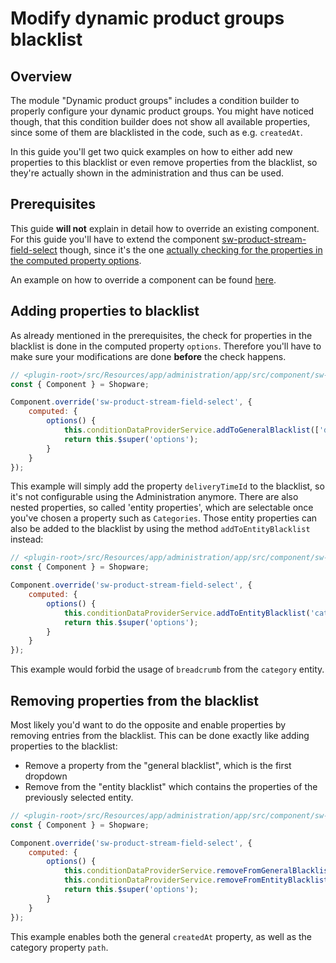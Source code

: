 # Modify dynamic product groups blacklist

## Overview

The module "Dynamic product groups" includes a condition builder to properly configure your dynamic product groups.
You might have noticed though, that this condition builder does not show all available properties,
since some of them are blacklisted in the code, such as e.g. `createdAt`.

In this guide you'll get two quick examples on how to either add new properties to this blacklist or even remove
properties from the blacklist, so they're actually shown in the administration and thus can be used.

## Prerequisites

This guide **will not** explain in detail how to override an existing component.
For this guide you'll have to extend the component [sw-product-stream-field-select](https://github.com/shopware/platform/blob/v6.3.4.1/src/Administration/Resources/app/administration/src/module/sw-product-stream/component/sw-product-stream-field-select/index.js) though, since it's the one [actually checking for the properties in the computed property options](https://github.com/shopware/platform/blob/v6.3.4.1/src/Administration/Resources/app/administration/src/module/sw-product-stream/component/sw-product-stream-field-select/index.js#L41).

An example on how to override a component can be found [here](./customizing-components.md).

## Adding properties to blacklist

As already mentioned in the prerequisites, the check for properties in the blacklist is done in the computed property `options`.
Therefore you'll have to make sure your modifications are done **before** the check happens.

```javascript
// <plugin-root>/src/Resources/app/administration/app/src/component/sw-product-stream-field-select/index.js
const { Component } = Shopware;

Component.override('sw-product-stream-field-select', {
    computed: {
        options() {
            this.conditionDataProviderService.addToGeneralBlacklist(['deliveryTimeId']);
            return this.$super('options');
        }
    }
});
```

This example will simply add the property `deliveryTimeId` to the blacklist, so it's not configurable using the Administration anymore.
There are also nested properties, so called 'entity properties', which are selectable once you've chosen a property such as `Categories`.
Those entity properties can also be added to the blacklist by using the method `addToEntityBlacklist` instead:

```javascript
// <plugin-root>/src/Resources/app/administration/app/src/component/sw-product-stream-field-select/index.js
const { Component } = Shopware;

Component.override('sw-product-stream-field-select', {
    computed: {
        options() {
            this.conditionDataProviderService.addToEntityBlacklist('category', ['breadcrumb']);
            return this.$super('options');
        }
    }
});
```

This example would forbid the usage of `breadcrumb` from the `category` entity.

## Removing properties from the blacklist

Most likely you'd want to do the opposite and enable properties by removing entries from the blacklist.
This can be done exactly like adding properties to the blacklist:

* Remove a property from the "general blacklist", which is the first dropdown
* Remove from the "entity blacklist" which contains the properties of the previously selected entity.

```javascript
// <plugin-root>/src/Resources/app/administration/app/src/component/sw-product-stream-field-select/index.js
const { Component } = Shopware;

Component.override('sw-product-stream-field-select', {
    computed: {
        options() {
            this.conditionDataProviderService.removeFromGeneralBlacklist(['createdAt']);
            this.conditionDataProviderService.removeFromEntityBlacklist('category', ['path']);
            return this.$super('options');
        }
    }
});
```

This example enables both the general `createdAt` property, as well as the category property `path`.
